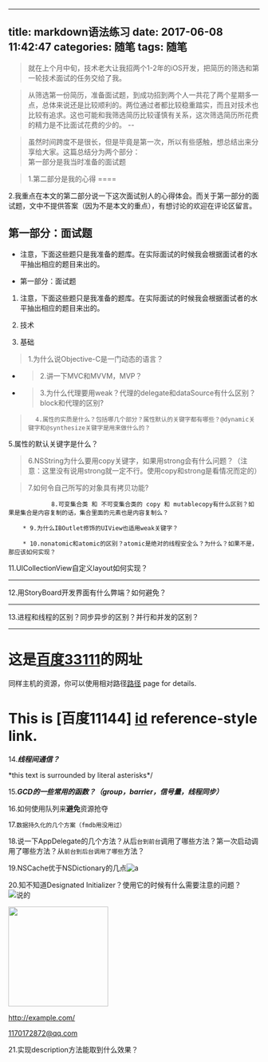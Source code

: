 
---
title: markdown语法练习
date: 2017-06-08 11:42:47
categories: 随笔
tags: 随笔
---
>就在上个月中旬，技术老大让我招两个1-2年的iOS开发，把简历的筛选和第一轮技术面试的任务交给了我。

>从筛选第一份简历，准备面试题，到成功招到两个人一共花了两个星期多一点，总体来说还是比较顺利的。两位通过者都比较稳重踏实，而且对技术也比较有追求。这也可能和我筛选简历比较谨慎有关系，这次筛选简历所花费的精力是不比面试花费的少的。
--

>虽然时间跨度不是很长，但是毕竟是第一次，所以有些感触，想总结出来分享给大家。这篇总结分为两个部分：   
>第一部分是我当时准备的面试题

>1.第二部分是我的心得
====

2.我重点在本文的第二部分说一下这次面试别人的心得体会。而关于第一部分的面试题，文中不提供答案（因为不是本文的重点），有想讨论的欢迎在评论区留言。

 第一部分：面试题
---
- 注意，下面这些题只是我准备的题库。在实际面试的时候我会根据面试者的水平抽出相应的题目来出的。

* 第一部分：面试题

1. 注意，下面这些题只是我准备的题库。在实际面试的时候我会根据面试者的水平抽出相应的题目来出的。

2. 技术

3. 基础

>1.为什么说Objective-C是一门动态的语言？

* >2.讲一下MVC和MVVM，MVP？

* >3.为什么代理要用weak？代理的delegate和dataSource有什么区别？block和代理的区别?

>		4.属性的实质是什么？包括哪几个部分？属性默认的关键字都有哪些？@dynamic关键字和@synthesize关键字是用来做什么的？    
5.属性的默认关键字是什么？

>6.NSString为什么要用copy关键字，如果用strong会有什么问题？（注意：这里没有说用strong就一定不行。使用copy和strong是看情况而定的）

>7.如何令自己所写的对象具有拷贝功能?

				8.可变集合类 和 不可变集合类的 copy 和 mutablecopy有什么区别？如果是集合是内容复制的话，集合里面的元素也是内容复制么？
		
		* 9.为什么IBOutlet修饰的UIView也适用weak关键字？
		
		* 10.nonatomic和atomic的区别？atomic是绝对的线程安全么？为什么？如果不是，那应该如何实现？

11.UICollectionView自定义layout如何实现？
***

12.用StoryBoard开发界面有什么弊端？如何避免？ 
- - -

13.进程和线程的区别？同步异步的区别？并行和并发的区别？
___

这是[百度33111](https://www.baidu.com/)的网址	
===
同样主机的资源，你可以使用相对路径[路径](/Users/yosemite/Desktop/项目资料) page for details.        
  
This is [百度11144] [id] reference-style link.
===
[id]: http://example.com/  "Optional Title Here"
14.***线程间通信？***



\*this text is surrounded by literal asterisks*/



15.___GCD的一些常用的函数？（group，barrier，信号量，线程同步）___
<!--more-->
16.如何使用队列来**避免**资源抢夺

17.``数据持久化的几个方案（fmdb用没用过）``

18.说一下AppDelegate的几个方法？从后`台到前台`调用了哪些方法？第一次启动调用了哪些方法？从``前台到后台调用了哪些``方法？

19.NSCache优于NSDictionary的几点![a](/markdown语法练习/img.png)

20.知不知道Designated Initializer？使用它的时候有什么需要注意的问题？
![说的][zx]

[zx]: /markdown语法练习/timg.jpeg

<img src="/markdown语法练习/timg.jpeg" width=200 height=200>

<http://example.com/>

<1170172872@qq.com>

21.实现description方法能取到什么效果？

